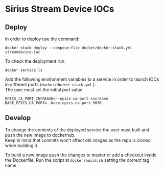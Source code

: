 # Sirius Stream Device IOCs
## Deploy
In order to deploy use the command:
```
docker stack deploy --compose-file docker/docker-stack.yml streamdevice-ioc
```
To check the deployment run:
```
docker service ls
```
Add the following environment variables to a service in order to launch IOCs in different ports (`docker/docker-stack.yml` ).<br>
The user must set the initial port value.

```
EPICS_CA_PORT_INCREASE=--epics-ca-port-increase
BASE_EPICS_CA_PORT=--base-epics-ca-port 5070
```

## Develop
To change the contents of the deployed service the user must built and push the new image to dockerhub. <br>
Keep in mind that commits won't affect old images as the repo is cloned when building it. <br>

To build a new image push the changes to master or add a checkout inside the Dockerfile. Run the script at `docker/build.sh` setting the correct tag name.
